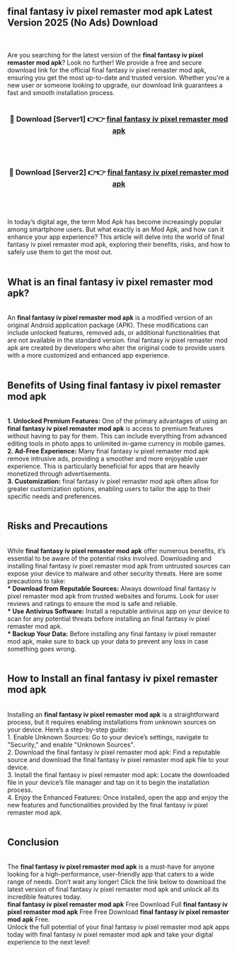 ## final fantasy iv pixel remaster mod apk Latest Version 2025 (No Ads) Download
<br><br>
Are you searching for the latest version of the <strong>final fantasy iv pixel remaster mod apk</strong>? Look no further! We provide a free and secure download link for the official final fantasy iv pixel remaster mod apk, ensuring you get the most up-to-date and trusted version. Whether you're a new user or someone looking to upgrade, our download link guarantees a fast and smooth installation process.
<br>
<br>
<div align="center">
<h3>🔴 Download [Server1] 👉👉 <a href="https://modyolo.store/final_fantasy_iv_pixel_remaster_mod_apk">final fantasy iv pixel remaster mod apk</a></h3><br>
<br>
<h3>🔴 Download [Server2] 👉👉 <a href="https://modyolo.store/final_fantasy_iv_pixel_remaster_mod_apk">final fantasy iv pixel remaster mod apk</a></h3><br>
</div>
<br>
<br>
In today’s digital age, the term Mod Apk has become increasingly popular among smartphone users. But what exactly is an Mod Apk, and how can it enhance your app experience? This article will delve into the world of final fantasy iv pixel remaster mod apk, exploring their benefits, risks, and how to safely use them to get the most out.
<br>
<br>
<h2>What is an final fantasy iv pixel remaster mod apk?</h2>
<br>
An <strong>final fantasy iv pixel remaster mod apk</strong> is a modified version of an original Android application package (APK). These modifications can include unlocked features, removed ads, or additional functionalities that are not available in the standard version. final fantasy iv pixel remaster mod apk are created by developers who alter the original code to provide users with a more customized and enhanced app experience.
<br>
<br>
<h2>Benefits of Using final fantasy iv pixel remaster mod apk</h2>
<br>
<strong> 1. Unlocked Premium Features:</strong> One of the primary advantages of using an <strong>final fantasy iv pixel remaster mod apk</strong> is access to premium features without having to pay for them. This can include everything from advanced editing tools in photo apps to unlimited in-game currency in mobile games.
<br>
<strong> 2. Ad-Free Experience:</strong> Many final fantasy iv pixel remaster mod apk remove intrusive ads, providing a smoother and more enjoyable user experience. This is particularly beneficial for apps that are heavily monetized through advertisements.
<br>
<strong> 3. Customization:</strong> final fantasy iv pixel remaster mod apk often allow for greater customization options, enabling users to tailor the app to their specific needs and preferences.
<br>
<br>
<h2>Risks and Precautions</h2>
<br>
While <strong>final fantasy iv pixel remaster mod apk</strong> offer numerous benefits, it’s essential to be aware of the potential risks involved. Downloading and installing final fantasy iv pixel remaster mod apk from untrusted sources can expose your device to malware and other security threats. Here are some precautions to take:
<br>
<strong> * Download from Reputable Sources:</strong> Always download final fantasy iv pixel remaster mod apk from trusted websites and forums. Look for user reviews and ratings to ensure the mod is safe and reliable.
<br>
<strong> * Use Antivirus Software:</strong> Install a reputable antivirus app on your device to scan for any potential threats before installing an final fantasy iv pixel remaster mod apk.
<br>
<strong> * Backup Your Data:</strong> Before installing any final fantasy iv pixel remaster mod apk, make sure to back up your data to prevent any loss in case something goes wrong.
<br>
<br>
<h2>How to Install an final fantasy iv pixel remaster mod apk</h2>
<br>
Installing an <strong>final fantasy iv pixel remaster mod apk</strong> is a straightforward process, but it requires enabling installations from unknown sources on your device. Here’s a step-by-step guide:
<br>
 1. Enable Unknown Sources: Go to your device’s settings, navigate to "Security," and enable "Unknown Sources".
<br>
 2. Download the final fantasy iv pixel remaster mod apk: Find a reputable source and download the final fantasy iv pixel remaster mod apk file to your device.
<br>
 3. Install the final fantasy iv pixel remaster mod apk: Locate the downloaded file in your device’s file manager and tap on it to begin the installation process.
<br>
 4. Enjoy the Enhanced Features: Once installed, open the app and enjoy the new features and functionalities provided by the final fantasy iv pixel remaster mod apk.
<br>
<br>
<h2><strong>Conclusion</strong></h2>
<br>
The <strong>final fantasy iv pixel remaster mod apk</strong> is a must-have for anyone looking for a high-performance, user-friendly app that caters to a wide range of needs. Don’t wait any longer! Click the link below to download the latest version of final fantasy iv pixel remaster mod apk and unlock all its incredible features today.
<br>
<strong>final fantasy iv pixel remaster mod apk</strong> Free Download Full <strong>final fantasy iv pixel remaster mod apk</strong> Free Free Download <strong>final fantasy iv pixel remaster mod apk</strong> Free.
<br>
Unlock the full potential of your final fantasy iv pixel remaster mod apk apps today with final fantasy iv pixel remaster mod apk and take your digital experience to the next level!

